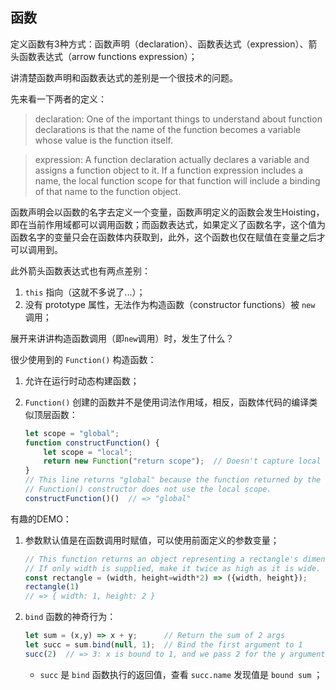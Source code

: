 ## 函数
<!--写于2021年-->

定义函数有3种方式：函数声明（declaration）、函数表达式（expression）、箭头函数表达式（arrow functions expression）；

讲清楚函数声明和函数表达式的差别是一个很技术的问题。

先来看一下两者的定义：

> declaration: One of the important things to understand about function declarations is that the name of the function becomes a variable whose value is the function itself.

> expression: A function declaration actually declares a variable and assigns a function object to it. If a function expression includes a name, the local function scope for that function will include a binding of that name to the function object.

函数声明会以函数的名字去定义一个变量，函数声明定义的函数会发生Hoisting，即在当前作用域都可以调用函数；而函数表达式，如果定义了函数名字，这个值为函数名字的变量只会在函数体内获取到，此外，这个函数也仅在赋值在变量之后才可以调用到。

此外箭头函数表达式也有两点差别：

1. `this` 指向（这就不多说了...）；
2. 没有 prototype 属性，无法作为构造函数（constructor functions）被 `new` 调用；

展开来讲讲构造函数调用（即`new`调用）时，发生了什么？

很少使用到的 `Function()` 构造函数：

1. 允许在运行时动态构建函数；
2. `Function()` 创建的函数并不是使用词法作用域，相反，函数体代码的编译类似顶层函数：

    ```jsx
    let scope = "global";
    function constructFunction() {
        let scope = "local";
        return new Function("return scope");  // Doesn't capture local scope!
    }
    // This line returns "global" because the function returned by the
    // Function() constructor does not use the local scope.
    constructFunction()()  // => "global"
    ```

有趣的DEMO：

1. 参数默认值是在函数调用时赋值，可以使用前面定义的参数变量；

   ```jsx
   // This function returns an object representing a rectangle's dimensions.
   // If only width is supplied, make it twice as high as it is wide.
   const rectangle = (width, height=width*2) => ({width, height});
   rectangle(1)  
   // => { width: 1, height: 2 }
   ```

2. `bind` 函数的神奇行为：

   ```jsx
   let sum = (x,y) => x + y;      // Return the sum of 2 args
   let succ = sum.bind(null, 1);  // Bind the first argument to 1
   succ(2)  // => 3: x is bound to 1, and we pass 2 for the y argument
   ```

   - `succ` 是 `bind` 函数执行的返回值，查看 `succ.name` 发现值是 `bound sum` ；